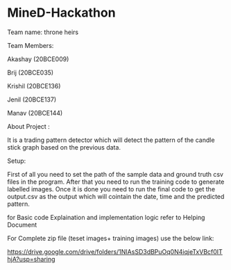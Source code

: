 # MineD-Hackathon
Team name: throne heirs

Team Members: 

  Akashay (20BCE009)
  
  Brij (20BCE035)
  
  Krishil (20BCE136)
  
  Jenil (20BCE137)
  
  Manav (20BCE144)
  
About Project :

It is a trading pattern detector which will detect the pattern of the candle stick graph based on the previous data.


Setup:

First of all you need to set the path of the sample data and ground truth csv files in the program. 
After that you need to run the training code to generate labelled images.
Once it is done you need to run the final code to get the output.csv as the output which will cointain the date, time and the predicted pattern.



for Basic code Explaination and implementation logic refer to Helping Document

For Complete zip file (teset images+ training images) use the below link: 

https://drive.google.com/drive/folders/1NIAsSD3dBPuOq0N4iqjeTxVBcf0IThjA?usp=sharing

